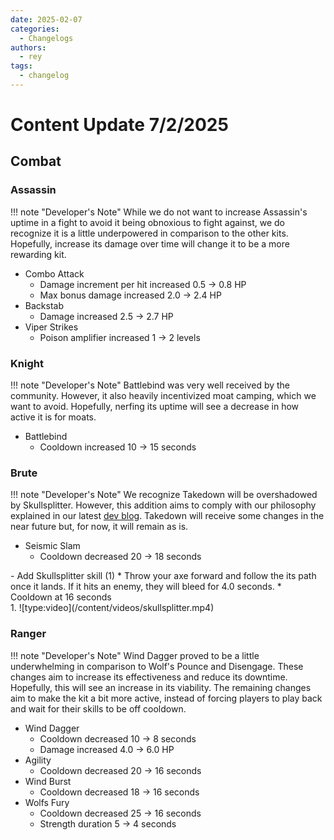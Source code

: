 ```yaml
---
date: 2025-02-07
categories:
  - Changelogs
authors:
  - rey
tags:
  - changelog
---
```


# Content Update 7/2/2025
## Combat

### Assassin
!!! note "Developer's Note"
    While we do not want to increase Assassin's uptime in a fight to avoid it being obnoxious to
    fight against, we do recognize it is a little underpowered in comparison to the other kits. 
    Hopefully, increase its damage over time will change it to be a more rewarding kit.

- Combo Attack
    * Damage increment per hit increased 0.5 → 0.8 HP
    * Max bonus damage increased 2.0 → 2.4 HP
- Backstab
    * Damage increased 2.5 → 2.7 HP
- Viper Strikes
    * Poison amplifier increased 1 → 2 levels

### Knight
!!! note "Developer's Note"
    Battlebind was very well received by the community. However, it also heavily incentivized 
    moat camping, which we want to avoid. Hopefully, nerfing its uptime will see a decrease in 
    how active it is for moats.

- Battlebind
    * Cooldown increased 10 → 15 seconds
 
### Brute
!!! note "Developer's Note"
    We recognize Takedown will be overshadowed by Skullsplitter. However, this addition aims to 
    comply with our philosophy explained in our latest [dev blog](/blog/2025/02/07/experimental-beta-changes/). Takedown will receive some changes in the near future but, for 
    now, it will remain as is.

    
- Seismic Slam
    * Cooldown decreased 20 → 18 seconds
<div class="annotate" markdown>
- Add Skullsplitter skill (1)
    * Throw your axe forward and follow the its path once it lands. If it hits an enemy, they will bleed for 4.0 seconds.
    * Cooldown at 16 seconds
</div>
1.  ![type:video](/content/videos/skullsplitter.mp4)
 
### Ranger
!!! note "Developer's Note"
    Wind Dagger proved to be a little underwhelming in comparison to Wolf's Pounce and Disengage. 
    These changes aim to increase its effectiveness and reduce its downtime. Hopefully, this will 
    see an increase in its viability. The remaining changes aim to make the kit a bit more 
    active, instead of forcing players to play back and wait for their skills to be off cooldown. 
- Wind Dagger
    * Cooldown decreased 10 → 8 seconds
    * Damage increased 4.0 → 6.0 HP
- Agility
    * Cooldown decreased 20 → 16 seconds
- Wind Burst
    * Cooldown decreased 18 → 16 seconds
- Wolfs Fury
    * Cooldown decreased 25 → 16 seconds
    * Strength duration 5 → 4 seconds
    